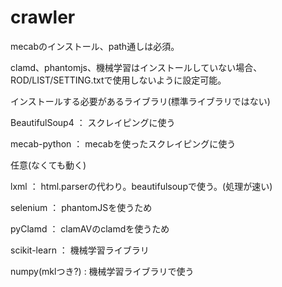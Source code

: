 # crawler

mecabのインストール、path通しは必須。

clamd、phantomjs、機械学習はインストールしていない場合、ROD/LIST/SETTING.txtで使用しないように設定可能。



インストールする必要があるライブラリ(標準ライブラリではない)

BeautifulSoup4 ： スクレイピングに使う

mecab-python ： mecabを使ったスクレイピングに使う



任意(なくても動く)

lxml ： html.parserの代わり。beautifulsoupで使う。(処理が速い)

selenium ： phantomJSを使うため

pyClamd ： clamAVのclamdを使うため

scikit-learn ： 機械学習ライブラリ

numpy(mklつき?) : 機械学習ライブラリで使う

